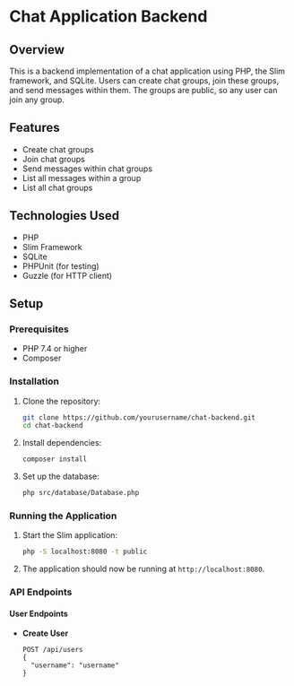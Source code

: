 # Chat Application Backend

## Overview

This is a backend implementation of a chat application using PHP, the Slim framework, and SQLite. Users can create chat groups, join these groups, and send messages within them. The groups are public, so any user can join any group.

## Features

- Create chat groups
- Join chat groups
- Send messages within chat groups
- List all messages within a group
- List all chat groups

## Technologies Used

- PHP
- Slim Framework
- SQLite
- PHPUnit (for testing)
- Guzzle (for HTTP client)

## Setup

### Prerequisites

- PHP 7.4 or higher
- Composer

### Installation

1. Clone the repository:
    ```bash
    git clone https://github.com/yourusername/chat-backend.git
    cd chat-backend
    ```

2. Install dependencies:
    ```bash
    composer install
    ```

3. Set up the database:
    ```bash
    php src/database/Database.php
    ```

### Running the Application

1. Start the Slim application:
    ```bash
    php -S localhost:8080 -t public
    ```

2. The application should now be running at `http://localhost:8080`.

### API Endpoints

#### User Endpoints

- **Create User**
  ```http
  POST /api/users
  {
    "username": "username"
  }
